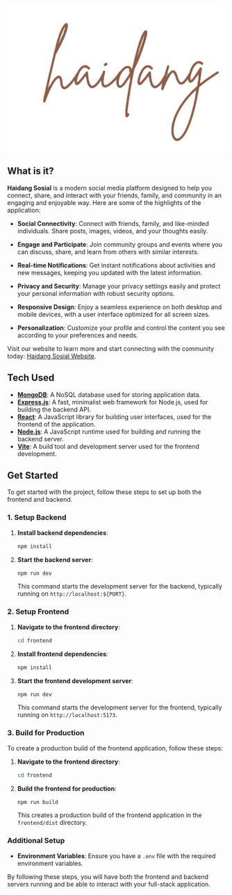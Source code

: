 <div align="center"> <img src="/frontend/public/logo.png"> </div>


## What is it?

**Haidang Sosial** is a modern social media platform designed to help you connect, share, and interact with your friends, family, and community in an engaging and enjoyable way. Here are some of the highlights of the application:

- **Social Connectivity**: Connect with friends, family, and like-minded individuals. Share posts, images, videos, and your thoughts easily.

- **Engage and Participate**: Join community groups and events where you can discuss, share, and learn from others with similar interests.

- **Real-time Notifications**: Get instant notifications about activities and new messages, keeping you updated with the latest information.

- **Privacy and Security**: Manage your privacy settings easily and protect your personal information with robust security options.

- **Responsive Design**: Enjoy a seamless experience on both desktop and mobile devices, with a user interface optimized for all screen sizes.

- **Personalization**: Customize your profile and control the content you see according to your preferences and needs.

Visit our website to learn more and start connecting with the community today: [Haidang Sosial Website](https://haidang-sosial.onrender.com/).


## Tech Used

- **[MongoDB](https://www.mongodb.com/)**: A NoSQL database used for storing application data.
- **[Express.js](https://expressjs.com/)**: A fast, minimalist web framework for Node.js, used for building the backend API.
- **[React](https://reactjs.org/)**: A JavaScript library for building user interfaces, used for the frontend of the application.
- **[Node.js](https://nodejs.org/)**: A JavaScript runtime used for building and running the backend server.
- **[Vite](https://vitejs.dev/)**: A build tool and development server used for the frontend development.

## Get Started

To get started with the project, follow these steps to set up both the frontend and backend.

### 1. Setup Backend

1. **Install backend dependencies**:
    ```bash
    npm install
    ```

2. **Start the backend server**:
    ```bash
    npm run dev
    ```

    This command starts the development server for the backend, typically running on `http://localhost:${PORT}`.

### 2. Setup Frontend

1. **Navigate to the frontend directory**:
    ```bash
    cd frontend
    ```

2. **Install frontend dependencies**:
    ```bash
    npm install
    ```

3. **Start the frontend development server**:
    ```bash
    npm run dev
    ```

    This command starts the development server for the frontend, typically running on `http://localhost:5173`.

### 3. Build for Production

To create a production build of the frontend application, follow these steps:

1. **Navigate to the frontend directory**:
    ```bash
    cd frontend
    ```

2. **Build the frontend for production**:
    ```bash
    npm run build
    ```

    This creates a production build of the frontend application in the `frontend/dist` directory.


### Additional Setup

- **Environment Variables**: Ensure you have a `.env` file with the required environment variables.

By following these steps, you will have both the frontend and backend servers running and be able to interact with your full-stack application.

